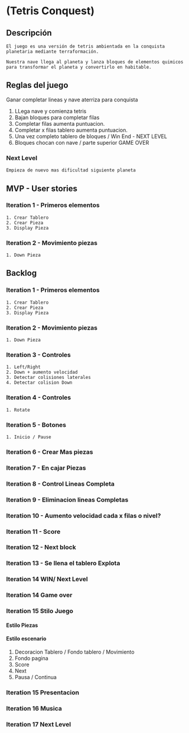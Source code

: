 # (Tetris Conquest)

## Descripción

    El juego es una versión de tetris ambientada en la conquista planetaria mediante terraformación.

    Nuestra nave llega al planeta y lanza bloques de elementos quimicos para transformar el planeta y convertirlo en habitable.
    
## Reglas del juego 

Ganar completar lineas y nave aterriza para conquista

1. LLega nave y comienza tetris
2. Bajan bloques para completar filas
3. Completar filas aumenta puntuacion.
4. Completar x filas tablero aumenta puntuacion.
5. Una vez completo tablero de bloques / Win End - NEXT LEVEL
6. Bloques chocan con nave / parte superior GAME OVER
 
 ### Next Level

    Empieza de nuevo mas dificultad siguiente planeta
        
   

## MVP - User stories

### Iteration 1 - Primeros elementos

    1. Crear Tablero
    2. Crear Pieza
    3. Display Pieza
    
### Iteration 2 - Movimiento piezas

    1. Down Pieza
    

## Backlog

### Iteration 1 - Primeros elementos

    1. Crear Tablero
    2. Crear Pieza
    3. Display Pieza
    
### Iteration 2 - Movimiento piezas

    1. Down Pieza
    
### Iteration 3 - Controles

    1. Left/Right
    2. Down + aumento velocidad
    3. Detectar colisiones laterales
    4. Detectar colision Down
   
### Iteration 4 - Controles

    1. Rotate

### Iteration 5 - Botones

    1. Inicio / Pause

### Iteration 6 - Crear Mas piezas

### Iteration 7 - En cajar Piezas

### Iteration 8 - Control Lineas Completa

### Iteration 9 - Eliminacion lineas Completas

### Iteration 10 - Aumento velocidad cada x filas o nivel?

### Iteration 11 - Score 

### Iteration 12 - Next block

### Iteration 13 - Se llena el tablero Explota

### Iteration 14 WIN/ Next Level

### Iteration 14 Game over

### Iteration 15 Stilo Juego

#### Estilo Piezas 

#### Estilo escenario 

1. Decoracion Tablero / Fondo tablero / Movimiento
2. Fondo pagina
3. Score
4. Next
5. Pausa / Continua
 

### Iteration 15 Presentacion  

### Iteration 16 Musica   

### Iteration 17 Next Level
